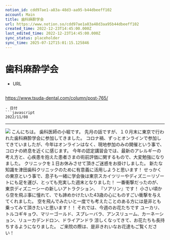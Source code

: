 ```yaml
---
notion_id: cdd97ae1-a83a-48d3-aa95-b44dbeeff102
account: Main
title: 歯科麻酔学会
url: https://www.notion.so/cdd97ae1a83a48d3aa95b44dbeeff102
created_time: 2022-12-23T14:45:00.000Z
last_edited_time: 2022-12-23T14:45:00.000Z
sync_status: placeholder
sync_time: 2025-07-12T15:01:15.125846
---
```

# 歯科麻酔学会

- URL
  ```javascript
https://www.tsuda-dental.com/column/post-765/
  ```
- 日付
  ```javascript
2022/11/08
  ```
---
![](https://www.tsuda-dental.com/column/_data/contribute/images/765_1_17.jpg)
こんにちは。
歯科医師の小堀です。
先月の話ですが、１０月末に東京で行われた歯科麻酔学会に参加してきました。
コロナ禍、ずっとオンラインで参加してきていましたが、今年はオンラインはなく、現地参加のみの開催という事で、コロナの終息を近くに感じます。
今年の認定講習会では、最新のアレルギーの考え方と、心疾患を抱えた患者さまの術前評価に関するもので、大変勉強になりました。
クリニックを１日お休みさせて頂きご迷惑をお掛けしました。
新たな知識を津田歯科クリニックのために有意義に活用しようと思います！
せっかくの東京という事で、息子も一緒に学会後は東京スカイツリーやディズニーリゾートにも足を運び、とっても充実した週末となりました！
一番衝撃だったのが、東京ディズニーシーの新しいアトラクション、
『ソアリン』です！
小さい頃から空を飛ぶ事に憧れて、でも諦めかけたいた43歳の心にものすごい衝撃を与えてくれました。
空を飛んでみたいと一度でも考えたことのある方には是非とも乗ってみて頂きたいと思います！！
それでは、今週のお花たちです
ユーカリ、トルコギキョウ、マリーゴールド、スプレーバラ、アンスリューム、カーネーション、リューカデンドロン、ドライアンドラ
涼しくなってきて、お花たちも長持ちするようになりました。
ご来院の際は、是非きれいなお花達もご覧ください！